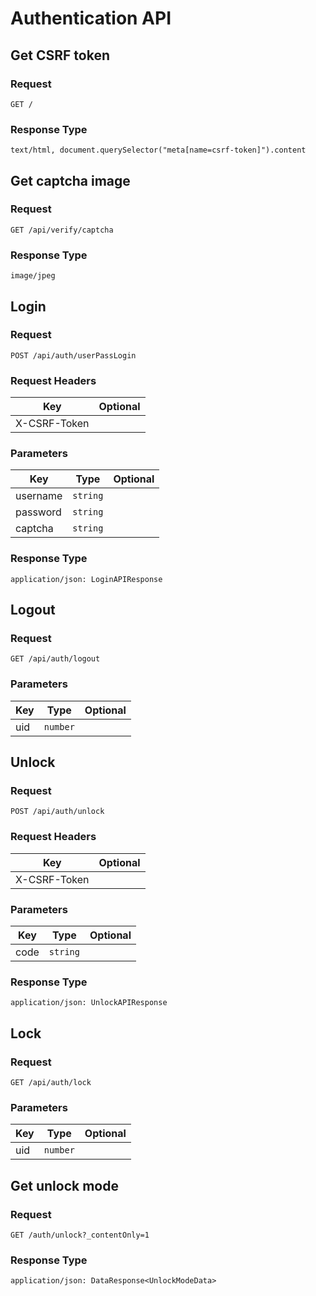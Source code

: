 # Authentication API

## Get CSRF token

### Request

```
GET /
```

### Response Type

```
text/html, document.querySelector("meta[name=csrf-token]").content
```

## Get captcha image

### Request

```
GET /api/verify/captcha
```

### Response Type

```
image/jpeg
```

## Login

### Request

```
POST /api/auth/userPassLogin
```

### Request Headers

| Key | Optional |
|-|-|
| X-CSRF-Token | |

### Parameters

| Key | Type | Optional |
|-|-|-|
| username | `string` | |
| password | `string` | |
| captcha | `string` | |

### Response Type

```
application/json: LoginAPIResponse
```

## Logout

### Request

```
GET /api/auth/logout
```

### Parameters

| Key | Type | Optional |
|-|-|-|
| uid | `number` | |

## Unlock

### Request

```
POST /api/auth/unlock
```

### Request Headers

| Key | Optional |
|-|-|
| X-CSRF-Token | |

### Parameters

| Key | Type | Optional |
|-|-|-|
| code | `string` | |

### Response Type

```
application/json: UnlockAPIResponse
```

## Lock

### Request

```
GET /api/auth/lock
```

### Parameters

| Key | Type | Optional |
|-|-|-|
| uid | `number` | |

## Get unlock mode

### Request

```
GET /auth/unlock?_contentOnly=1
```

### Response Type

```
application/json: DataResponse<UnlockModeData>
```
